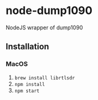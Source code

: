 # node-dump1090

NodeJS wrapper of dump1090

## Installation

### MacOS

1. `brew install librtlsdr`
2. `npm install`
3. `npm start`
